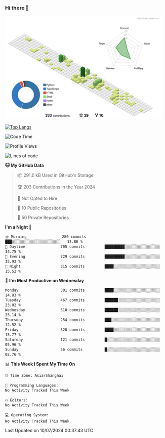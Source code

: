 ### Hi there 👋

![](./profile-3d-contrib/profile-green-animate.svg)

 

[![Top Langs](https://github-readme-stats.vercel.app/api/top-langs/?username=fly2tomato)](https://github.com/anuraghazra/github-readme-stats)


 

<!--START_SECTION:waka-->
![Code Time](http://img.shields.io/badge/Code%20Time-5%20hrs%2042%20mins-blue)

![Profile Views](http://img.shields.io/badge/Profile%20Views-0-blue)

![Lines of code](https://img.shields.io/badge/From%20Hello%20World%20I%27ve%20Written-521.9%20thousand%20lines%20of%20code-blue)

**🐱 My GitHub Data** 

> 📦 291.0 kB Used in GitHub's Storage 
 > 
> 🏆 203 Contributions in the Year 2024
 > 
> 🚫 Not Opted to Hire
 > 
> 📜 10 Public Repositories 
 > 
> 🔑 50 Private Repositories 
 > 
**I'm a Night 🦉** 

```text
🌞 Morning                280 commits         ███░░░░░░░░░░░░░░░░░░░░░░   13.80 % 
🌆 Daytime                705 commits         █████████░░░░░░░░░░░░░░░░   34.75 % 
🌃 Evening                729 commits         █████████░░░░░░░░░░░░░░░░   35.93 % 
🌙 Night                  315 commits         ████░░░░░░░░░░░░░░░░░░░░░   15.52 % 
```
📅 **I'm Most Productive on Wednesday** 

```text
Monday                   301 commits         ████░░░░░░░░░░░░░░░░░░░░░   14.83 % 
Tuesday                  467 commits         ██████░░░░░░░░░░░░░░░░░░░   23.02 % 
Wednesday                510 commits         ██████░░░░░░░░░░░░░░░░░░░   25.14 % 
Thursday                 254 commits         ███░░░░░░░░░░░░░░░░░░░░░░   12.52 % 
Friday                   320 commits         ████░░░░░░░░░░░░░░░░░░░░░   15.77 % 
Saturday                 121 commits         █░░░░░░░░░░░░░░░░░░░░░░░░   05.96 % 
Sunday                   56 commits          █░░░░░░░░░░░░░░░░░░░░░░░░   02.76 % 
```


📊 **This Week I Spent My Time On** 

```text
🕑︎ Time Zone: Asia/Shanghai

💬 Programming Languages: 
No Activity Tracked This Week

🔥 Editors: 
No Activity Tracked This Week

💻 Operating System: 
No Activity Tracked This Week
```


 Last Updated on 10/07/2024 00:37:43 UTC
<!--END_SECTION:waka-->

